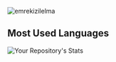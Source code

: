 <p><img align="center" src="https://github-readme-stats.vercel.app/api?username=emrekizilelma&show_icons=true&theme=dark&locale=en" alt="emrekizilelma" /></p>

## Most Used Languages

![Your Repository's Stats](https://github-readme-stats.vercel.app/api/top-langs/?username=emrekizilelma&theme=blue-green)

